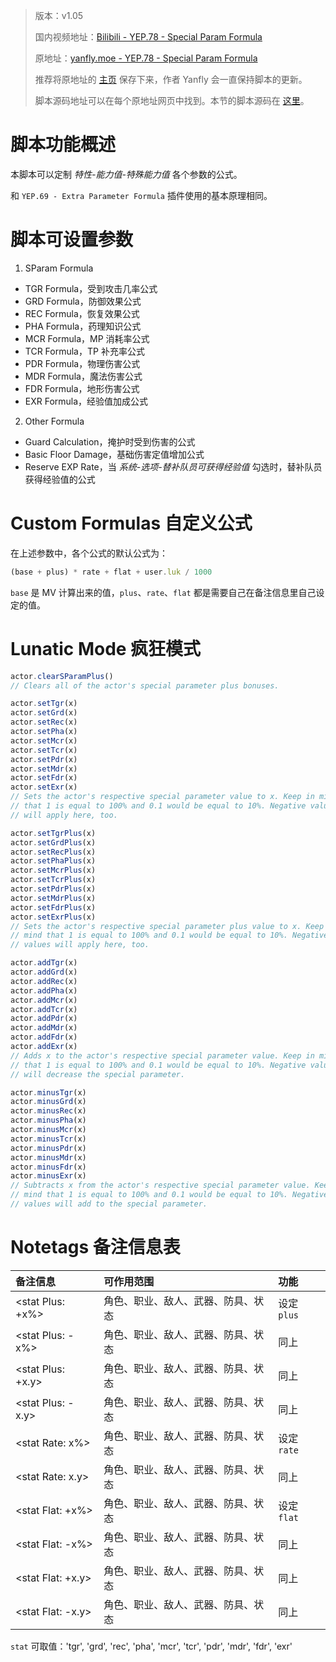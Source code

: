 > 版本：v1.05
>
> 国内视频地址：[Bilibili - YEP.78 - Special Param Formula](https://www.bilibili.com/video/av3174787/#page=83)
>
> 原地址：[yanfly.moe - YEP.78 - Special Param Formula](http://yanfly.moe/2016/03/04/yep-78-special-param-formula-rpg-maker-mv/)
> 
> 推荐将原地址的 [主页](http://yanfly.moe/yep/) 保存下来，作者 Yanfly 会一直保持脚本的更新。
> 
> 脚本源码地址可以在每个原地址网页中找到。本节的脚本源码在 [这里](https://www.dropbox.com/s/2w1ry4dghvnet64/YEP_SpecialParamFormula.js?dl=0)。

# 脚本功能概述

本脚本可以定制 *特性-能力值-特殊能力值* 各个参数的公式。

和 `YEP.69 - Extra Parameter Formula` 插件使用的基本原理相同。

# 脚本可设置参数

1. SParam Formula

- TGR Formula，受到攻击几率公式
- GRD Formula，防御效果公式
- REC Formula，恢复效果公式
- PHA Formula，药理知识公式
- MCR Formula，MP 消耗率公式
- TCR Formula，TP 补充率公式
- PDR Formula，物理伤害公式
- MDR Formula，魔法伤害公式
- FDR Formula，地形伤害公式
- EXR Formula，经验值加成公式

2. Other Formula

- Guard Calculation，掩护时受到伤害的公式
- Basic Floor Damage，基础伤害定值增加公式
- Reserve EXP Rate，当 *系统-选项-替补队员可获得经验值* 勾选时，替补队员获得经验值的公式

# Custom Formulas 自定义公式

在上述参数中，各个公式的默认公式为：

```JavaScript
(base + plus) * rate + flat + user.luk / 1000
```

`base` 是 MV 计算出来的值，`plus`、`rate`、`flat` 都是需要自己在备注信息里自己设定的值。

# Lunatic Mode 疯狂模式

```JavaScript
actor.clearSParamPlus()
// Clears all of the actor's special parameter plus bonuses.

actor.setTgr(x)
actor.setGrd(x)
actor.setRec(x)
actor.setPha(x)
actor.setMcr(x)
actor.setTcr(x)
actor.setPdr(x)
actor.setMdr(x)
actor.setFdr(x)
actor.setExr(x)
// Sets the actor's respective special parameter value to x. Keep in mind
// that 1 is equal to 100% and 0.1 would be equal to 10%. Negative values
// will apply here, too.

actor.setTgrPlus(x)
actor.setGrdPlus(x)
actor.setRecPlus(x)
actor.setPhaPlus(x)
actor.setMcrPlus(x)
actor.setTcrPlus(x)
actor.setPdrPlus(x)
actor.setMdrPlus(x)
actor.setFdrPlus(x)
actor.setExrPlus(x)
// Sets the actor's respective special parameter plus value to x. Keep in
// mind that 1 is equal to 100% and 0.1 would be equal to 10%. Negative
// values will apply here, too.

actor.addTgr(x)
actor.addGrd(x)
actor.addRec(x)
actor.addPha(x)
actor.addMcr(x)
actor.addTcr(x)
actor.addPdr(x)
actor.addMdr(x)
actor.addFdr(x)
actor.addExr(x)
// Adds x to the actor's respective special parameter value. Keep in mind
// that 1 is equal to 100% and 0.1 would be equal to 10%. Negative values
// will decrease the special parameter.

actor.minusTgr(x)
actor.minusGrd(x)
actor.minusRec(x)
actor.minusPha(x)
actor.minusMcr(x)
actor.minusTcr(x)
actor.minusPdr(x)
actor.minusMdr(x)
actor.minusFdr(x)
actor.minusExr(x)
// Subtracts x from the actor's respective special parameter value. Keep in
// mind that 1 is equal to 100% and 0.1 would be equal to 10%. Negative
// values will add to the special parameter.
```

# Notetags 备注信息表

备注信息|可作用范围|功能
:-|:-|:-
&lt;stat Plus: +x%>|角色、职业、敌人、武器、防具、状态|设定 `plus`
&lt;stat Plus: -x%>|角色、职业、敌人、武器、防具、状态|同上
&lt;stat Plus: +x.y>|角色、职业、敌人、武器、防具、状态|同上
&lt;stat Plus: -x.y>|角色、职业、敌人、武器、防具、状态|同上
&lt;stat Rate: x%>|角色、职业、敌人、武器、防具、状态|设定 `rate`
&lt;stat Rate: x.y>|角色、职业、敌人、武器、防具、状态|同上
&lt;stat Flat: +x%>|角色、职业、敌人、武器、防具、状态|设定 `flat`
&lt;stat Flat: -x%>|角色、职业、敌人、武器、防具、状态|同上
&lt;stat Flat: +x.y>|角色、职业、敌人、武器、防具、状态|同上
&lt;stat Flat: -x.y>|角色、职业、敌人、武器、防具、状态|同上

`stat` 可取值：'tgr', 'grd', 'rec', 'pha', 'mcr', 'tcr', 'pdr', 'mdr', 'fdr', 'exr'

